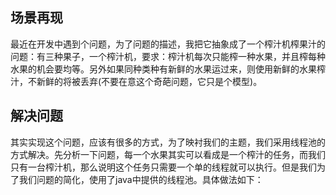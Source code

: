## 场景再现

最近在开发中遇到个问题，为了问题的描述，我把它抽象成了一个榨汁机榨果汁的问题：有三种果子，一个榨汁机，要求：榨汁机每次只能榨一种水果，并且榨每种水果的机会要均等。另外如果同种类种有新鲜的水果运过来，则使用新鲜的水果榨汁，不新鲜的将被丢弃(不要在意这个奇葩问题，它只是个模型)。

## 解决问题

其实实现这个问题，应该有很多的方式，为了映衬我们的主题，我们采用线程池的方式解决。先分析一下问题，每一个水果其实可以看成是一个榨汁的任务，而我们只有一台榨汁机，那么说明这个任务只需要一个单的线程就可以执行。但是我们为了我们问题的简化，使用了java中提供的线程池。具体做法如下：



